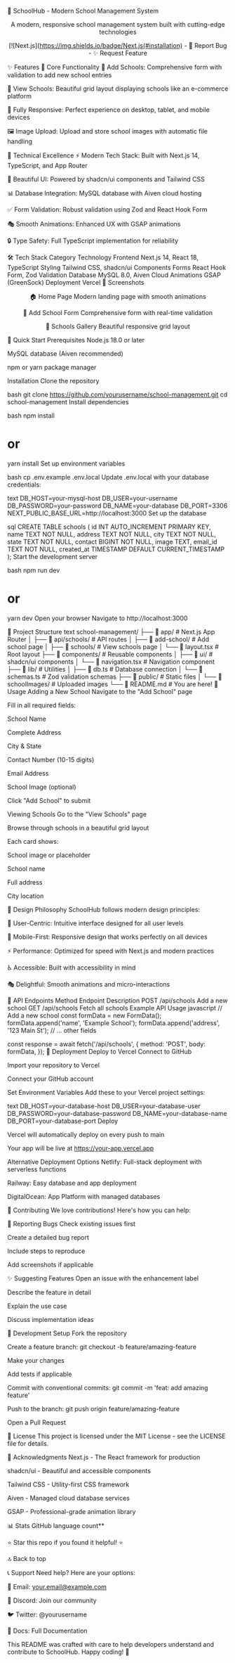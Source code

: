 🏫 SchoolHub - Modern School Management System
<div align="center">
A modern, responsive school management system built with cutting-edge technologies

[![Next.js](https://img.shields.io/badge/Next.js(#installation) - 🐛 Report Bug - ✨ Request Feature

</div>
✨ Features
🎯 Core Functionality
📝 Add Schools: Comprehensive form with validation to add new school entries

🏫 View Schools: Beautiful grid layout displaying schools like an e-commerce platform

📱 Fully Responsive: Perfect experience on desktop, tablet, and mobile devices

🖼️ Image Upload: Upload and store school images with automatic file handling

🔧 Technical Excellence
⚡ Modern Tech Stack: Built with Next.js 14, TypeScript, and App Router

🎨 Beautiful UI: Powered by shadcn/ui components and Tailwind CSS

📊 Database Integration: MySQL database with Aiven cloud hosting

✅ Form Validation: Robust validation using Zod and React Hook Form

🎭 Smooth Animations: Enhanced UX with GSAP animations

🔒 Type Safety: Full TypeScript implementation for reliability

🛠️ Tech Stack
Category	Technology
Frontend	Next.js 14, React 18, TypeScript
Styling	Tailwind CSS, shadcn/ui Components
Forms	React Hook Form, Zod Validation
Database	MySQL 8.0, Aiven Cloud
Animations	GSAP (GreenSock)
Deployment	Vercel
📱 Screenshots
<div align="center">
🏠 Home Page
Modern landing page with smooth animations

📝 Add School Form
Comprehensive form with real-time validation

🏫 Schools Gallery
Beautiful responsive grid layout

</div>
🚀 Quick Start
Prerequisites
Node.js 18.0 or later

MySQL database (Aiven recommended)

npm or yarn package manager

Installation
Clone the repository

bash
git clone https://github.com/yourusername/school-management.git
cd school-management
Install dependencies

bash
npm install
# or
yarn install
Set up environment variables

bash
cp .env.example .env.local
Update .env.local with your database credentials:

text
DB_HOST=your-mysql-host
DB_USER=your-username
DB_PASSWORD=your-password
DB_NAME=your-database
DB_PORT=3306
NEXT_PUBLIC_BASE_URL=http://localhost:3000
Set up the database

sql
CREATE TABLE schools (
  id INT AUTO_INCREMENT PRIMARY KEY,
  name TEXT NOT NULL,
  address TEXT NOT NULL,
  city TEXT NOT NULL,
  state TEXT NOT NULL,
  contact BIGINT NOT NULL,
  image TEXT,
  email_id TEXT NOT NULL,
  created_at TIMESTAMP DEFAULT CURRENT_TIMESTAMP
);
Start the development server

bash
npm run dev
# or
yarn dev
Open your browser
Navigate to http://localhost:3000

📁 Project Structure
text
school-management/
├── 📁 app/                    # Next.js App Router
│   ├── 📁 api/schools/        # API routes
│   ├── 📁 add-school/         # Add school page
│   ├── 📁 schools/            # View schools page
│   └── 📄 layout.tsx          # Root layout
├── 📁 components/             # Reusable components
│   ├── 📁 ui/                 # shadcn/ui components
│   └── 📄 navigation.tsx      # Navigation component
├── 📁 lib/                    # Utilities
│   ├── 📄 db.ts              # Database connection
│   └── 📄 schemas.ts         # Zod validation schemas
├── 📁 public/                 # Static files
│   └── 📁 schoolImages/       # Uploaded images
└── 📄 README.md              # You are here!
🎯 Usage
Adding a New School
Navigate to the "Add School" page

Fill in all required fields:

School Name

Complete Address

City & State

Contact Number (10-15 digits)

Email Address

School Image (optional)

Click "Add School" to submit

Viewing Schools
Go to the "View Schools" page

Browse through schools in a beautiful grid layout

Each card shows:

School image or placeholder

School name

Full address

City location

🎨 Design Philosophy
SchoolHub follows modern design principles:

🎯 User-Centric: Intuitive interface designed for all user levels

📱 Mobile-First: Responsive design that works perfectly on all devices

⚡ Performance: Optimized for speed with Next.js and modern practices

♿ Accessible: Built with accessibility in mind

🎭 Delightful: Smooth animations and micro-interactions

🔧 API Endpoints
Method	Endpoint	Description
POST	/api/schools	Add a new school
GET	/api/schools	Fetch all schools
Example API Usage
javascript
// Add a new school
const formData = new FormData();
formData.append('name', 'Example School');
formData.append('address', '123 Main St');
// ... other fields

const response = await fetch('/api/schools', {
  method: 'POST',
  body: formData,
});
🚀 Deployment
Deploy to Vercel
Connect to GitHub

Import your repository to Vercel

Connect your GitHub account

Set Environment Variables
Add these to your Vercel project settings:

text
DB_HOST=your-database-host
DB_USER=your-database-user
DB_PASSWORD=your-database-password
DB_NAME=your-database-name
DB_PORT=your-database-port
Deploy

Vercel will automatically deploy on every push to main

Your app will be live at https://your-app.vercel.app

Alternative Deployment Options
Netlify: Full-stack deployment with serverless functions

Railway: Easy database and app deployment

DigitalOcean: App Platform with managed databases

🤝 Contributing
We love contributions! Here's how you can help:

🐛 Reporting Bugs
Check existing issues first

Create a detailed bug report

Include steps to reproduce

Add screenshots if applicable

✨ Suggesting Features
Open an issue with the enhancement label

Describe the feature in detail

Explain the use case

Discuss implementation ideas

🔧 Development Setup
Fork the repository

Create a feature branch: git checkout -b feature/amazing-feature

Make your changes

Add tests if applicable

Commit with conventional commits: git commit -m 'feat: add amazing feature'

Push to the branch: git push origin feature/amazing-feature

Open a Pull Request

📝 License
This project is licensed under the MIT License - see the LICENSE file for details.

🙏 Acknowledgments
Next.js - The React framework for production

shadcn/ui - Beautiful and accessible components

Tailwind CSS - Utility-first CSS framework

Aiven - Managed cloud database services

GSAP - Professional-grade animation library

📊 Stats
GitHub language count**

⭐ Star this repo if you found it helpful! ⭐

🔝 Back to top

</div>
📞 Support
Need help? Here are your options:

📧 Email: your.email@example.com

💬 Discord: Join our community

🐦 Twitter: @yourusername

📖 Docs: Full Documentation

This README was crafted with care to help developers understand and contribute to SchoolHub. Happy coding! 🚀